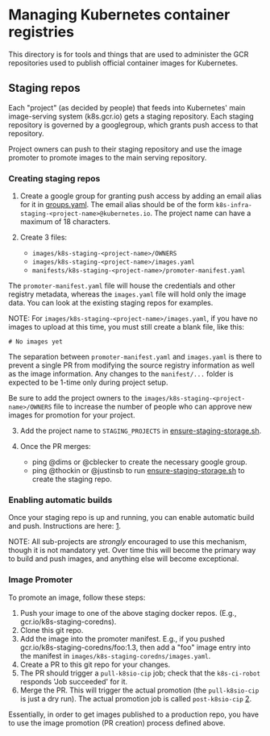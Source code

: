# Managing Kubernetes container registries

This directory is for tools and things that are used to administer the GCR
repositories used to publish official container images for Kubernetes.

## Staging repos

Each "project" (as decided by people) that feeds into Kubernetes' main
image-serving system (k8s.gcr.io) gets a staging repository.  Each staging
repository is governed by a googlegroup, which grants push access to that
repository.

Project owners can push to their staging repository and use the image promoter
to promote images to the main serving repository.

### Creating staging repos

1. Create a google group for granting push access by adding an email
alias for it in [groups.yaml]. The email alias should be of the form
`k8s-infra-staging-<project-name>@kubernetes.io`. The project name
can have a maximum of 18 characters.

2. Create 3 files:
    - `images/k8s-staging-<project-name>/OWNERS`
    - `images/k8s-staging-<project-name>/images.yaml`
    - `manifests/k8s-staging-<project-name>/promoter-manifest.yaml`

The `promoter-manifest.yaml` file will house the credentials and other registry
metadata, whereas the `images.yaml` file will hold only the image data. You can
look at the existing staging repos for examples.

NOTE: For `images/k8s-staging-<project-name>/images.yaml`, if you have no images
to upload at this time, you must still create a blank file, like this:

```
# No images yet
```

The separation between `promoter-manifest.yaml` and `images.yaml` is there to
prevent a single PR from modifying the source registry information as well as
the image information. Any changes to the `manifest/...` folder is expected to
be 1-time only during project setup.

Be sure to add the project owners to the
`images/k8s-staging-<project-name>/OWNERS` file to increase the number of
people who can approve new images for promotion for your project.

3. Add the project name to `STAGING_PROJECTS` in
   [ensure-staging-storage.sh].

4. Once the PR merges:
    - ping @dims or @cblecker to create the necessary google group.
    - ping @thockin or @justinsb to run [ensure-staging-storage.sh] to create
    the staging repo.

### Enabling automatic builds

Once your staging repo is up and running, you can enable automatic build and
push.  Instructions are here: [1].

NOTE: All sub-projects are *strongly* encouraged to use this mechanism, though
it is not mandatory yet.  Over time this will become the primary way to build
and push images, and anything else will become exceptional.

### Image Promoter

To promote an image, follow these steps:

1. Push your image to one of the above staging docker repos. (E.g.,
   gcr.io/k8s-staging-coredns).
1. Clone this git repo.
1. Add the image into the promoter manifest. E.g., if you pushed
   gcr.io/k8s-staging-coredns/foo:1.3, then add a "foo" image entry into the
   manifest in `images/k8s-staging-coredns/images.yaml`.
1. Create a PR to this git repo for your changes.
1. The PR should trigger a `pull-k8sio-cip` job; check that the `k8s-ci-robot`
   responds 'Job succeeded' for it.
1. Merge the PR. This will trigger the actual promotion (the `pull-k8sio-cip`
   is just a dry run). The actual promotion job is called `post-k8sio-cip` [2].

Essentially, in order to get images published to a production repo, you have to
use the image promotion (PR creation) process defined above.

[1]: https://github.com/kubernetes/test-infra/blob/master/config/jobs/image-pushing/README.md
[2]: https://k8s-testgrid.appspot.com/sig-release-releng-blocking#post-k8sio-cip
[ensure-staging-storage.sh]: /infra/gcp/ensure-staging-storage.sh
[groups.yaml]: /groups/groups.yaml
[vdf]:https://github.com/kubernetes/k8s.io/blob/master/k8s.gcr.io/Vanity-Domain-Flip.md
